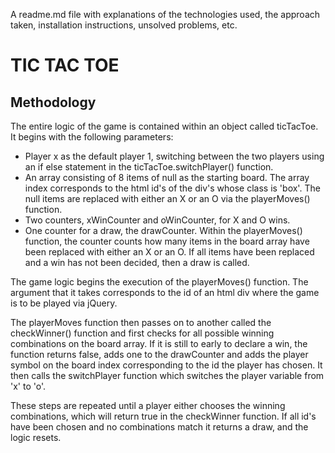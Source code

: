 A readme.md file with explanations of the technologies used, the approach taken, installation instructions, unsolved problems, etc.

# TIC TAC TOE

## Methodology
The entire logic of the game is contained within an object called ticTacToe. It begins with the following parameters:

- Player x as the default player 1, switching between the two players using an if else statement in the ticTacToe.switchPlayer() function.
- An array consisting of 8 items of null as the starting board. The array index corresponds to the html id's of the div's whose class is 'box'. The null items are replaced with either an X or an O via the playerMoves() function.
- Two counters, xWinCounter and oWinCounter, for X and O wins.
- One counter for a draw, the drawCounter. Within the playerMoves() function, the counter counts how many items in the board array have been replaced with either an X or an O. If all items have been replaced and a win has not been decided, then a draw is called.

The game logic begins the execution of the playerMoves() function. The argument that it takes corresponds to the id of an html div where the game is to be played via jQuery.

The playerMoves function then passes on to another called the checkWinner() function and first checks for all possible winning combinations on the board array. If it is still to early to declare a win, the function returns false, adds one to the drawCounter and adds the player symbol on the board index corresponding to the id the player has chosen. It then calls the switchPlayer function which switches the player variable from 'x' to 'o'.

These steps are repeated until a player either chooses the winning combinations, which will return true in the checkWinner function. If all id's have been chosen and no combinations match it returns a draw, and the logic resets. 
